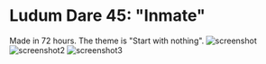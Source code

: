 # Ludum Dare 45: "Inmate"
Made in 72 hours. The theme is "Start with nothing".
![screenshot](https://static.jam.vg/raw/741/z/27cb1.png)
![screenshot2](https://static.jam.vg/raw/741/z/27c9f.png)
![screenshot3](https://static.jam.vg/raw/741/z/27cd9.png)
